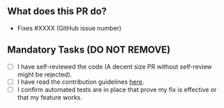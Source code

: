 ## What does this PR do?

<!-- Please include a summary of the change and which issue is fixed. -->

<!-- If your code fixes an issue -->

- Fixes #XXXX (GitHub issue number)

## Mandatory Tasks (DO NOT REMOVE)

- [ ] I have self-reviewed the code (A decent size PR without self-review might be rejected).
- [ ] I have read the contribution guidelines [here](https://github.com/HospitEase/contributing).
- [ ] I confirm automated tests are in place that prove my fix is effective or that my feature works.
